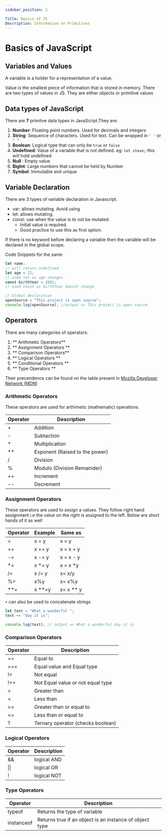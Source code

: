```yaml
---
sidebar_position: 2

Title: Basics of JS
Description: Information on Primitives
---
```


# Basics of JavaScript

## Variables and Values

A variable is a holder for a representation of a value.

Value is the smallest piece of information that is stored in memory. There are two types of values in JS. They are either objects or primitive values

## Data types of JavaScript

There are **7** primitve data types in JavaScript.They are:

1.  **Number**: Floating point numbers. Used for decimals and integers
1.  **String**: Sequence of characters. Used for text. Can be wrapped in `' '` or ` " "`
1.  **Boolean**: Logical type that can only be `true` or `false`
1.  **Undefined**: Value of a variable that is not defined. eg: `let steve;` this will hold undefined
1.  **Null** : Empty value
1.  **BigInt**: Large numbers that cannot be held by Number
1.  **Symbol**: Immutable and unique

## Variable Declaration

There are 3 types of variable declaration in Javascript.

- var: allows mutating. Avoid using
- let: allows mutating.
- const: use when the value is to not be mutated.
  - Initial value is required.
  - Good practice to use this as first option.

If there is no keyword before declaring a variable then the variable will be declared in the global scope.

Code Snippets for the same

```javascript
let name;
// will return undefined
let age = 22;
// used let as age changes
const birthYear = 2001;
// used const as birthYear doesnt change

// Global declaration
openSource = "This project is open source";
console.log(openSource); //output => This project is open source
```

## Operators

There are many categories of operators:

1. ** Arithmetic Operators**
1. ** Assignment Operators **
1. ** Comparison Operators**
1. ** Logical Operators **
1. ** Conditional Operators **
1. ** Type Operators **

Their precendence can be found on the table present in [Mozilla Developer Network (MDN)](https://developer.mozilla.org/en-US/docs/Web/JavaScript/Reference/Operators/Operator_Precedence#table)

### Arithmetic Operators

These operators are used for arthimetic (mathematic) operations.

| Operator | Description                    |
| -------- | ------------------------------ |
| +        | Addition                       |
| -        | Subtaction                     |
| \*       | Multiplication                 |
| \*\*     | Exponent (Raised to the power) |
| /        | Division                       |
| %        | Modulo (Division Remainder)    |
| ++       | Increment                      |
| --       | Decrement                      |

### Assignment Operators

These operators are used to assign a values. They follow right hand assignment i.e the value on the right is assigned to the left. Below are short hands of it as well

| Operator | Example  | Same as     |
| -------- | -------- | ----------- |
| =        | x = y    | x = y       |
| +=       | x += y   | x = x + y   |
| -=       | x -= y   | x = x - y   |
| \*=      | x \*= y  | x = x \*y   |
| /=       | x /= y   | x= x/y      |
| %=       | x%y      | x= x%y      |
| \*\*=    | x \*\*=y | x= x \*\* y |

`+` can also be used to concatenate strings

```javascript
let text = "What a wonderful ";
text += "day it is";

console.log(text); // output => What a wonderful day it is
```

### Comparison Operators

| Operator | Description                       |
| -------- | --------------------------------- |
| ==       | Equal to                          |
| ===      | Equal value and Equal type        |
| !=       | Not equal                         |
| !==      | Not Equal value or not equal type |
| >        | Greater than                      |
| <        | Less than                         |
| >=       | Greater than or equal to          |
| <=       | Less than or equal to             |
| ?        | Ternary operator (checks boolean) |

### Logical Operators

| Operator | Description |
| -------- | ----------- |
| &&       | logical AND |
| \|\|     | logical OR  |
| !        | logical NOT |

### Type Operators

| Operator   | Description                                             |
| ---------- | ------------------------------------------------------- |
| typeof     | Returns the type of variable                            |
| instanceof | Returns true if an object is an instance of object type |

